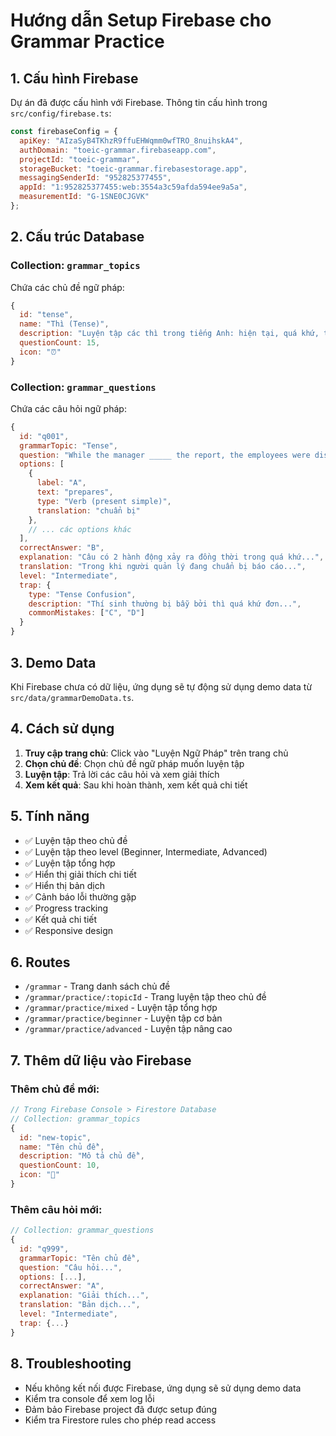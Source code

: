 # Hướng dẫn Setup Firebase cho Grammar Practice

## 1. Cấu hình Firebase

Dự án đã được cấu hình với Firebase. Thông tin cấu hình trong `src/config/firebase.ts`:

```javascript
const firebaseConfig = {
  apiKey: "AIzaSyB4TKhzR9ffuEHWqmm0wfTRO_8nuihskA4",
  authDomain: "toeic-grammar.firebaseapp.com",
  projectId: "toeic-grammar",
  storageBucket: "toeic-grammar.firebasestorage.app",
  messagingSenderId: "952825377455",
  appId: "1:952825377455:web:3554a3c59afda594ee9a5a",
  measurementId: "G-1SNE0CJGVK"
};
```

## 2. Cấu trúc Database

### Collection: `grammar_topics`
Chứa các chủ đề ngữ pháp:

```javascript
{
  id: "tense",
  name: "Thì (Tense)",
  description: "Luyện tập các thì trong tiếng Anh: hiện tại, quá khứ, tương lai",
  questionCount: 15,
  icon: "⏰"
}
```

### Collection: `grammar_questions`
Chứa các câu hỏi ngữ pháp:

```javascript
{
  id: "q001",
  grammarTopic: "Tense",
  question: "While the manager _____ the report, the employees were discussing the proposal.",
  options: [
    {
      label: "A",
      text: "prepares",
      type: "Verb (present simple)",
      translation: "chuẩn bị"
    },
    // ... các options khác
  ],
  correctAnswer: "B",
  explanation: "Câu có 2 hành động xảy ra đồng thời trong quá khứ...",
  translation: "Trong khi người quản lý đang chuẩn bị báo cáo...",
  level: "Intermediate",
  trap: {
    type: "Tense Confusion",
    description: "Thí sinh thường bị bẫy bởi thì quá khứ đơn...",
    commonMistakes: ["C", "D"]
  }
}
```

## 3. Demo Data

Khi Firebase chưa có dữ liệu, ứng dụng sẽ tự động sử dụng demo data từ `src/data/grammarDemoData.ts`.

## 4. Cách sử dụng

1. **Truy cập trang chủ**: Click vào "Luyện Ngữ Pháp" trên trang chủ
2. **Chọn chủ đề**: Chọn chủ đề ngữ pháp muốn luyện tập
3. **Luyện tập**: Trả lời các câu hỏi và xem giải thích
4. **Xem kết quả**: Sau khi hoàn thành, xem kết quả chi tiết

## 5. Tính năng

- ✅ Luyện tập theo chủ đề
- ✅ Luyện tập theo level (Beginner, Intermediate, Advanced)
- ✅ Luyện tập tổng hợp
- ✅ Hiển thị giải thích chi tiết
- ✅ Hiển thị bản dịch
- ✅ Cảnh báo lỗi thường gặp
- ✅ Progress tracking
- ✅ Kết quả chi tiết
- ✅ Responsive design

## 6. Routes

- `/grammar` - Trang danh sách chủ đề
- `/grammar/practice/:topicId` - Trang luyện tập theo chủ đề
- `/grammar/practice/mixed` - Luyện tập tổng hợp
- `/grammar/practice/beginner` - Luyện tập cơ bản
- `/grammar/practice/advanced` - Luyện tập nâng cao

## 7. Thêm dữ liệu vào Firebase

### Thêm chủ đề mới:
```javascript
// Trong Firebase Console > Firestore Database
// Collection: grammar_topics
{
  id: "new-topic",
  name: "Tên chủ đề",
  description: "Mô tả chủ đề",
  questionCount: 10,
  icon: "🎯"
}
```

### Thêm câu hỏi mới:
```javascript
// Collection: grammar_questions
{
  id: "q999",
  grammarTopic: "Tên chủ đề",
  question: "Câu hỏi...",
  options: [...],
  correctAnswer: "A",
  explanation: "Giải thích...",
  translation: "Bản dịch...",
  level: "Intermediate",
  trap: {...}
}
```

## 8. Troubleshooting

- Nếu không kết nối được Firebase, ứng dụng sẽ sử dụng demo data
- Kiểm tra console để xem log lỗi
- Đảm bảo Firebase project đã được setup đúng
- Kiểm tra Firestore rules cho phép read access 
